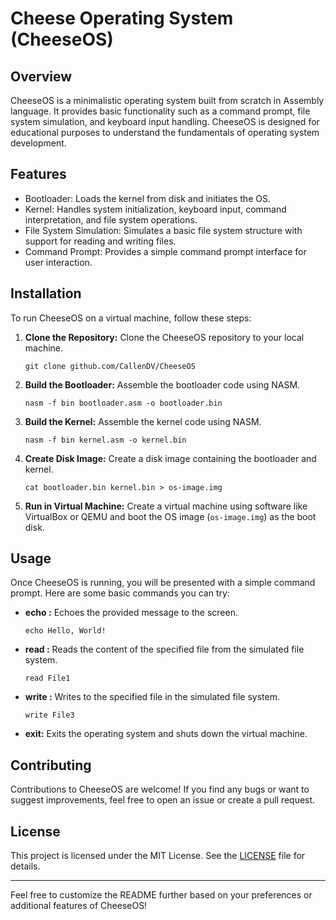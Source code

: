 # Cheese Operating System (CheeseOS)

## Overview
CheeseOS is a minimalistic operating system built from scratch in Assembly language. It provides basic functionality such as a command prompt, file system simulation, and keyboard input handling. CheeseOS is designed for educational purposes to understand the fundamentals of operating system development.

## Features
- Bootloader: Loads the kernel from disk and initiates the OS.
- Kernel: Handles system initialization, keyboard input, command interpretation, and file system operations.
- File System Simulation: Simulates a basic file system structure with support for reading and writing files.
- Command Prompt: Provides a simple command prompt interface for user interaction.

## Installation
To run CheeseOS on a virtual machine, follow these steps:

1. **Clone the Repository:** Clone the CheeseOS repository to your local machine.
   ```
   git clone github.com/CallenDV/CheeseOS
   ```

2. **Build the Bootloader:** Assemble the bootloader code using NASM.
   ```
   nasm -f bin bootloader.asm -o bootloader.bin
   ```

3. **Build the Kernel:** Assemble the kernel code using NASM.
   ```
   nasm -f bin kernel.asm -o kernel.bin
   ```

4. **Create Disk Image:** Create a disk image containing the bootloader and kernel.
   ```
   cat bootloader.bin kernel.bin > os-image.img
   ```

5. **Run in Virtual Machine:** Create a virtual machine using software like VirtualBox or QEMU and boot the OS image (`os-image.img`) as the boot disk.

## Usage
Once CheeseOS is running, you will be presented with a simple command prompt. Here are some basic commands you can try:

- **echo <message>:** Echoes the provided message to the screen.
  ```
  echo Hello, World!
  ```

- **read <filename>:** Reads the content of the specified file from the simulated file system.
  ```
  read File1
  ```

- **write <filename>:** Writes to the specified file in the simulated file system.
  ```
  write File3
  ```

- **exit:** Exits the operating system and shuts down the virtual machine.

## Contributing
Contributions to CheeseOS are welcome! If you find any bugs or want to suggest improvements, feel free to open an issue or create a pull request.

## License
This project is licensed under the MIT License. See the [LICENSE](LICENSE) file for details.

---

Feel free to customize the README further based on your preferences or additional features of CheeseOS!
